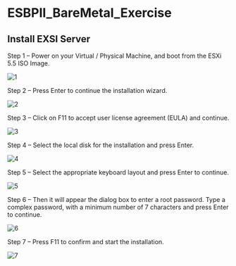 # ESBPII_BareMetal_Exercise

## Install EXSI Server

Step 1 – Power on your Virtual / Physical Machine, and boot from the ESXi 5.5 ISO Image.

![1](https://cloud.githubusercontent.com/assets/20767123/17648937/79afad86-6244-11e6-94c9-eb3a08d13448.PNG)

Step 2 – Press Enter to continue the installation wizard.

![2](https://cloud.githubusercontent.com/assets/20767123/17648959/08c1699c-6245-11e6-8c5a-a54f8287be8d.PNG)

Step 3 – Click on F11 to accept user license agreement (EULA) and continue.

![3](https://cloud.githubusercontent.com/assets/20767123/17648961/1748f9bc-6245-11e6-8fcf-7c67dfa61884.jpg)

Step 4 – Select the local disk for the installation and press Enter.

![4](https://cloud.githubusercontent.com/assets/20767123/17648976/6df19634-6245-11e6-9220-809b0c9d4a67.PNG)

Step 5 – Select the appropriate keyboard layout and press Enter to continue.

![5](https://cloud.githubusercontent.com/assets/20767123/17648986/9d727c0c-6245-11e6-8a52-bbfb93831301.PNG)

Step 6 – Then it will appear the dialog box to enter a root password. Type a complex password, with a minimum number of 7 characters and press Enter to continue.

![6](https://cloud.githubusercontent.com/assets/20767123/17648988/ab4cd2dc-6245-11e6-891c-c9f31bc426c5.PNG)

Step 7 – Press F11 to confirm and start the installation.

![7](https://cloud.githubusercontent.com/assets/20767123/17648989/b9f68a76-6245-11e6-9f27-487477b361dc.jpg)

